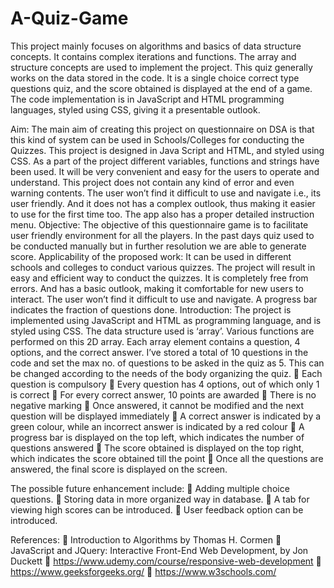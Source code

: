 # A-Quiz-Game
This project mainly focuses on algorithms and basics of data structure concepts. 
It contains complex iterations and functions. The array and structure concepts are used to implement the project. 
This quiz generally works on the data stored in the code. It is a single choice correct type questions quiz, and the score obtained is displayed at the end of a game. 
The code implementation is in JavaScript and HTML programming languages, styled using CSS, giving it a presentable outlook.

Aim:
The main aim of creating this project on questionnaire on DSA is that
this kind of system can be used in Schools/Colleges for conducting the
Quizzes. This project is designed in Java Script and HTML, and styled
using CSS. As a part of the project different variables, functions and
strings have been used. It will be very convenient and easy for the users
to operate and understand. This project does not contain any kind of
error and even warning contents. The user won’t find it difficult to use
and navigate i.e., its user friendly. And it does not has a complex
outlook, thus making it easier to use for the first time too. The app also
has a proper detailed instruction menu.
Objective:
The objective of this questionnaire game is to facilitate user friendly
environment for all the players. In the past days quiz used to be
conducted manually but in further resolution we are able to generate
score.
Applicability of the proposed work:
It can be used in different schools and colleges to conduct various
quizzes. The project will result in easy and efficient way to conduct the
quizzes. It is completely free from errors. And has a basic outlook,
making it comfortable for new users to interact. The user won’t find it
difficult to use and navigate. A progress bar indicates the fraction of
questions done.
Introduction:
The project is implemented using JavaScript and HTML as
programming language, and is styled using CSS.
The data structure used is ‘array’. Various functions are performed on
this 2D array. Each array element contains a question, 4 options, and
the correct answer.
I’ve stored a total of 10 questions in the code and set the max no. of
questions to be asked in the quiz as 5. This can be changed according
to the needs of the body organizing the quiz.
 Each question is compulsory
 Every question has 4 options, out of which only 1 is correct
 For every correct answer, 10 points are awarded
 There is no negative marking
 Once answered, it cannot be modified and the next question will
be displayed immediately
 A correct answer is indicated by a green colour, while an incorrect
answer is indicated by a red colour
 A progress bar is displayed on the top left, which indicates the
number of questions answered
 The score obtained is displayed on the top right, which indicates
the score obtained till the point
 Once all the questions are answered, the final score is displayed
on the screen.


The possible future enhancement include:
 Adding multiple choice questions.
 Storing data in more organized way in database.
 A tab for viewing high scores can be introduced.
 User feedback option can be introduced.

References:
 Introduction to Algorithms by Thomas H. Cormen
 JavaScript and JQuery: Interactive Front-End Web Development,
by Jon Duckett
 https://www.udemy.com/course/responsive-web-development
 https://www.geeksforgeeks.org/
 https://www.w3schools.com/
